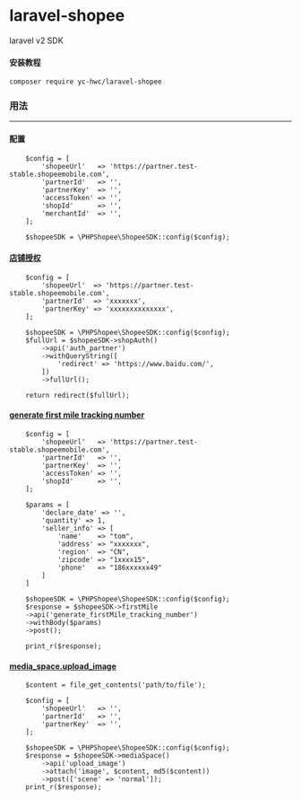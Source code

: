 # laravel-shopee
laravel v2 SDK

#### 安装教程
````
composer require yc-hwc/laravel-shopee
````

### 用法
***

#### 配置
````
    $config = [
        'shopeeUrl'   => 'https://partner.test-stable.shopeemobile.com',
        'partnerId'   => '',
        'partnerKey'  => '',
        'accessToken' => '',
        'shopId'      => '',
        'merchantId'  => '',
    ];
    
    $shopeeSDK = \PHPShopee\ShopeeSDK::config($config);
````
#### [店铺授权](https://open.shopee.com/documents/v2/[中文版]%20OpenAPI%202.0%20Overview?module=87&type=2)
````
    $config = [
        'shopeeUrl'  => 'https://partner.test-stable.shopeemobile.com',
        'partnerId'  => 'xxxxxxx',
        'partnerKey' => 'xxxxxxxxxxxxxx',
    ];

    $shopeeSDK = \PHPShopee\ShopeeSDK::config($config);
    $fullUrl = $shopeeSDK->shopAuth()
        ->api('auth_partner')
        ->withQueryString([
            'redirect' => 'https://www.baidu.com/',
        ])
        ->fullUrl();

    return redirect($fullUrl);  
````
#### [generate first mile tracking number](https://open.shopee.com/documents/v2/v2.first_mile.generate_first_mile_tracking_number?module=96&type=1)
````
    $config = [
        'shopeeUrl'   => 'https://partner.test-stable.shopeemobile.com',
        'partnerId'   => '',
        'partnerKey'  => '',
        'accessToken' => '',
        'shopId'      => '',
    ];
    
    $params = [
        'declare_date' => '',
        'quantity' => 1,
        'seller_info' => [
            'name'    => "tom",
            'address' => "xxxxxxx",
            'region'  => "CN",
            'zipcode' => "1xxxx15",
            'phone'   => "186xxxxxx49"
        ]
    ]
    
    $shopeeSDK = \PHPShopee\ShopeeSDK::config($config);
    $response = $shopeeSDK->firstMile
    ->api('generate_firstMile_tracking_number')
    ->withBody($params)
    ->post();
    
    print_r($response);
````
#### [media_space.upload_image ](https://open.shopee.cn/documents/v2/v2.media_space.upload_image?module=91&type=1)
````
    $content = file_get_contents('path/to/file');

    $config = [
        'shopeeUrl'   => '',
        'partnerId'   => '',
        'partnerKey'  => '',
    ];

    $shopeeSDK = \PHPShopee\ShopeeSDK::config($config);
    $response = $shopeeSDK->mediaSpace()
        ->api('upload_image')
        ->attach('image', $content, md5($content))
        ->post(['scene' => 'normal']);
    print_r($response);
````
